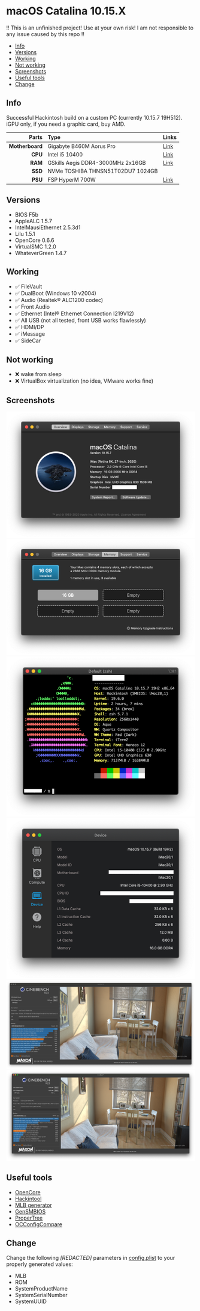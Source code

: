 # macOS Catalina 10.15.X
:bangbang: This is an unfinished project! Use at your own risk! I am not responsible to any issue caused by this repo :bangbang:

  - [Info](#info)
  - [Versions](#versions)
  - [Working](#working)
  - [Not working](#not-working)
  - [Screenshots](#screenshots)
  - [Useful tools](#useful-tools)
  - [Change](#change)

## Info

 Successful Hackintosh build on a custom PC (currently 10.15.7 19H512). iGPU only, if you need a graphic card, buy AMD.

Parts|Type|Links|
--:|:--|:--|
**Motherboard**|Gigabyte B460M Aorus Pro|[Link](https://www.gigabyte.com/Motherboard/B460M-AORUS-PRO-rev-10#kf)
**CPU**|Intel i5 10400|[Link](https://ark.intel.com/content/www/us/en/ark/products/199271/intel-core-i5-10400-processor-12m-cache-up-to-4-30-ghz.html)
**RAM**|GSkills Aegis DDR4-3000MHz 2x16GB |[Link](https://www.gskill.com/product/165/185/1535968303/F4-3000C16S-16GISBAegis-DDR4DDR4-3000MHz-CL16-18-18-38-1.35V16GB-(1x16GB))
**SSD**|NVMe TOSHIBA THNSN51T02DU7 1024GB||
**PSU**|FSP HyperM 700W|[Link](https://www.fsp-europe.com/hyper-m-500600700w/)

## Versions
- BIOS F5b
- AppleALC 1.5.7
- IntelMausiEthernet 2.5.3d1
- Lilu 1.5.1
- OpenCore 0.6.6
- VirtualSMC 1.2.0
- WhateverGreen 1.4.7

## Working
- :white_check_mark: FileVault
- :white_check_mark: DualBoot (Windows 10 v2004)
- :white_check_mark: Audio (Realtek® ALC1200 codec)
- :white_check_mark: Front Audio
- :white_check_mark: Ethernet (Intel® Ethernet Connection I219V12)
- :white_check_mark: All USB (not all tested, front USB works flawlessly)
- :white_check_mark: HDMI/DP
- :white_check_mark: iMessage
- :white_check_mark: SideCar

## Not working
- :x: wake from sleep
- :x: VirtualBox virtualization (no idea, VMware works fine)
## Screenshots
![about](/images/about.png "About") 
![memory](/images/memory.png "Memory") 
![neofetch](/images/neofetch.png "neofetch") 
![geekbench](/images/geekbench-device.png "Geekbench")
![cinebench-single](/images/cinebench-single.png "Cinebench-single") 
![cinebench-multi](/images/cinebench-multi.png "Cinebench-multi") 

## Useful tools
- [OpenCore](https://github.com/acidanthera/OpenCorePkg)
- [Hackintool](https://github.com/headkaze/Hackintool)
- [MLB generator](https://gist.github.com/graphis/688e2caa200d2b4182f7b9cc20a14731)
- [GenSMBIOS](https://github.com/corpnewt/GenSMBIOS)
- [ProperTree](https://github.com/corpnewt/ProperTree)
- [OCConfigCompare](https://github.com/corpnewt/OCConfigCompare)

## Change
Change the following *[REDACTED]* parameters in [config.plist](/EFI/OC/config.plist) to your properly generated values:
- MLB
- ROM
- SystemProductName
- SystemSerialNumber
- SystemUUID

